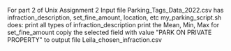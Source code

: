 
For part 2 of Unix Assignment 2
Input file Parking_Tags_Data_2022.csv has infraction_description, set_fine_amount, location, etc
my_parking_script.sh does:
print all types of infraction_description
print the Mean, Min, Max for set_fine_amount
copiy the selected field with value "PARK ON PRIVATE PROPERTY" to output file Leila_chosen_infraction.csv
